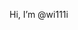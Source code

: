 Hi, I’m @wi111i

<!---
wi111i/wi111i is a ✨ special ✨ repository because its `README.md` (this file) appears on your GitHub profile.
You can click the Preview link to take a look at your changes.
--->
